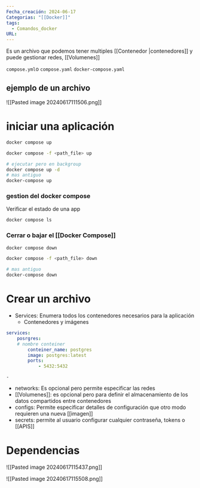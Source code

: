 ```yaml
---
Fecha_creación: 2024-06-17
Categorias: "[[Docker]]"
tags:
  - Comandos_docker
URL:
---
```

Es un archivo que podemos tener multiples [[Contenedor |contenedores]] y puede gestionar redes, [[Volumenes]]

`compose.yml`o `compose.yaml`
`docker-compose.yaml`


## ejemplo de un archivo
![[Pasted image 20240617111506.png]]

# iniciar una aplicación

```bash
docker compose up

docker compose -f <path_file> up

# ejecutar pero en backgroup
docker compose up -d
# mas antiguo
docker-compose up
```

### gestion del docker compose

Verificar el estado de una app

```bash
docker compose ls
```

### Cerrar o bajar el [[Docker Compose]]

```bash
docker compose down

docker compose -f <path_file> down

# mas antiguo
docker-compose down
```

# Crear un archivo

- Services: Enumera todos los contenedores necesarios para la aplicación
	- Contenedores y imágenes
```yml
services:
	posrgres:
	# nombre conteiner
		conteiner_name: postgres
		image: postgres:latest
		ports:
			- 5432:5432
```


	- 
- networks: Es opcional pero permite especificar las redes
- [[Volumenes]]: es opcional pero para definir el almacenamiento de los datos compartidos entre contenedores
- configs: Permite especificar detalles de configuración que otro modo requieren una nueva [[imagen]]
- secrets: permite al usuario configurar cualquier contraseña, tokens o [[APIS]]

# Dependencias

![[Pasted image 20240617115437.png]]

![[Pasted image 20240617115508.png]]